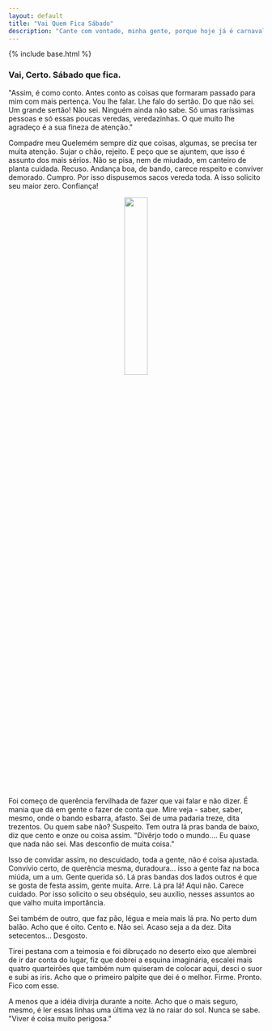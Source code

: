 ```yaml
---
layout: default
title: "Vai Quem Fica Sábado"
description: "Cante com vontade, minha gente, porque hoje já é carnaval."
---
```

{% include base.html %}

### Vai, Certo. Sábado que fica.

"Assim, é como conto. Antes conto as coisas que formaram passado para mim com mais pertença. Vou lhe falar. Lhe falo do sertão. Do que não sei. Um grande sertão! Não sei. Ninguém ainda não sabe. Só umas raríssimas pessoas e só essas poucas veredas, veredazinhas. O que muito lhe agradeço é a sua fineza de atenção."

Compadre meu Quelemém sempre diz que coisas, algumas, se precisa ter muita atenção. Sujar o chão, rejeito. E peço que se ajuntem, que isso é assunto dos mais sérios. Não se pisa, nem de miudado, em canteiro de planta cuidada. Recuso. Andança boa, de bando, carece respeito e conviver demorado. Cumpro. Por isso dispusemos sacos vereda toda. A isso solicito seu maior zero. Confiança!

<div style='margin: auto; text-align: center; width: 100%'>
  <img src='{{base}}/img/2023/saco.jpg' width='30%'/>
</div>

Foi começo de querência fervilhada de fazer que vai falar e não dizer. É mania que dá em gente o fazer de conta que. Mire veja - saber, saber, mesmo, onde o bando esbarra, afasto. Sei de uma padaria treze, dita trezentos. Ou quem sabe não? Suspeito. Tem outra lá pras banda de baixo, diz que cento e onze ou coisa assim. "Divêrjo todo o mundo.... Eu quase que nada não sei. Mas desconfio de muita coisa."

Isso de convidar assim, no descuidado, toda a gente, não é coisa ajustada. Convívio certo, de querência mesma, duradoura... isso a gente faz na boca miúda, um a um. Gente querida só. Lá pras bandas dos lados outros é que se gosta de festa assim, gente muita. Arre. Lá pra lá! Aqui não. Carece cuidado. Por isso solicito o seu obséquio, seu auxílio, nesses assuntos ao que valho muita importância.

Sei também de outro, que faz pão, légua e meia mais lá pra. No perto dum balão. Acho que é oito. Cento e. Não sei. Acaso seja a da dez. Dita setecentos... Desgosto.

Tirei pestana com a teimosia e foi dibruçado no deserto eixo que alembrei de ir dar conta do lugar, fiz que dobrei a esquina imaginária, escalei mais quatro quarteirões que também num quiseram de colocar aqui, desci o suor e subi as iris. Acho que o primeiro palpite que dei é o melhor. Firme. Pronto. Fico com esse.

A menos que a idéia divirja durante a noite. Acho que o mais seguro, mesmo, é ler essas linhas uma última vez lá no raiar do sol. Nunca se sabe. "Viver é coisa muito perigosa."

<br/>
<br/>
<br/>

